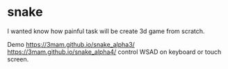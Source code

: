 # snake

I wanted know how painful task will be create 3d game from scratch.

Demo 
https://3mam.github.io/snake_alpha3/
https://3mam.github.io/snake_alpha4/
control WSAD on keyboard or touch screen.
